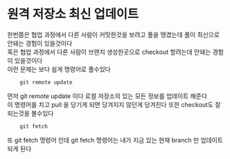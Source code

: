 <h1>원격 저장소 최신 업데이트</h1>
한번쯤은 협업 과정에서 다른 사람이 커밋한것을 보려고 풀을 땡겼는데 풀이 최신으로 안돼는 경험이 있을것이다<br>
혹은 협업 과정에서 다른 사람이 브랜치 생성한곳으로 checkout 할려는데 안돼는 경험이 있을것이다<br>
이런 문제는 보다 쉽게 명령어로 풀수있다

```
    git remote update
```
먼저 git remote update 이다 로컬 저장소의 있는 모든 정보를 업데이트 해준다<br>
이 명령어를 치고 pull 을 당기게 되면 당겨지지 않던게 당겨진다 또한 checkout도 잘 되는것을 볼수있다

```
    git fetch
```
또 git fetch 명령어 인데 git fetch 명령어는 내가 지금 있는 현재 branch 만 업데이트 되게 된다